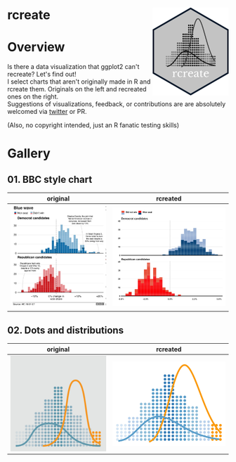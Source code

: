 # rcreate <img src="logo/rcreate_sticker.jpeg" align="right" height="200" />


# Overview

Is there a data visualization that ggplot2 can't recreate? Let's find out!  
I select charts that aren't originally made in R and rcreate them.
Originals on the left and recreated ones on the right.  
Suggestions of visualizations, feedback, or contributions are are absolutely welcomed via [twitter](https://twitter.com/haro_ca_) or PR.

(Also, no copyright intended, just an R fanatic testing skills)

# Gallery
## 01. BBC style chart
original             |  rcreated
:-------------------------:|:-------------------------:
<img src="01-BBC_style_chart/original_viz.jpeg" width="500" /> | <img src="01-BBC_style_chart/rcreated_viz.jpeg" width="600" /> 

## 02. Dots and distributions
original             |  rcreated
:-------------------------:|:-------------------------:
<img src="02-dots_and_dists/original_viz.jpeg" width="500" /> | <img src="02-dots_and_dists/rcreated_viz.jpeg" width="600" /> 






